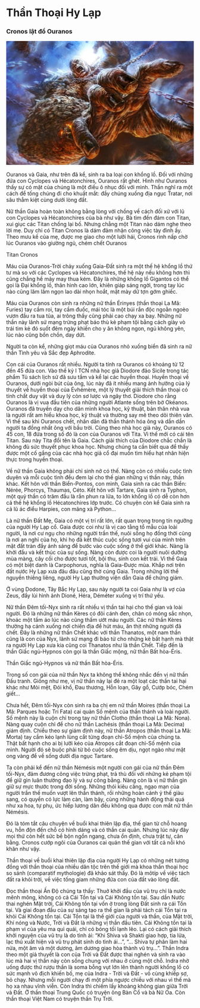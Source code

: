 # Thần Thoại Hy Lạp

### Cronos lật đổ Ouranos

![Create-HTML-1](images/TTHL002.png)

Ouranos và Gaia, như trên đã kể, sinh ra ba loại con khổng lồ. Đối với những đứa con Cyclopes và Hécatonchires, Ouranos rất ghét. Hình như Ouranos thấy sự có mặt của chúng là một điều ô nhục đối với mình. Thần nghĩ ra một cách để tống chúng đi cho khuất mắt: đầy chúng xuống địa ngục Tratar, nơi sâu thẳm kiệt cùng dưới lòng đất.

Nữ thần Gaia hoàn toàn không bằng lòng với chồng về cách đối xử với lũ con Cyclopes và Hécatonchires của bà như vậy. Bà tìm đến đám con Titan, xui giục các Titan chống lại bố. Nhưng chẳng một Titan nào dám nghe theo lời mẹ. Duy chỉ có Titan Cronos là dám đảm nhận công việc tày đình ấy. Theo mưu kế của mẹ, được mẹ giao cho một lưỡi hái, Cronos rình nấp chờ lúc Ouranos vào giường ngủ, chém chết Ouranos

Titan Cronos

Máu của Ouranos-Trời chảy xuống Gaia-Đất sinh ra một thế hệ khổng lồ thứ tư mà so với các Cyclopes và Hécatonchires, thế hệ này nếu không hơn thì cũng chẳng hề mảy may thua kém. Đây là những khổng lồ Gigantos có thể gọi là Đại khổng lồ, thân hình cao lớn, khiên giáp sáng ngời, trong tay lúc nào cũng lăm lăm ngọn lao dài nhọn hoắt, mặt mày dữ tợn gớm ghiếc.

Máu của Ouranos còn sinh ra những nữ thần Érinyes (thần thoại La Mã: Furies) tay cầm roi, tay cầm đuốc, mái tóc là một búi rắn độc ngoằn ngoèo vươn đầu ra tua tủa, ai trông thấy cũng phải cao chạy xa bay. Những nữ thần này lãnh sứ mạng trừng phạt báo thù kẻ phạm tội bằng cách giày vò trái tim kẻ đó suốt đêm ngày khiến cho y ăn không ngon, ngủ không yên, lúc nào cũng bồn chồn, day dứt.

Người ta còn kể, những giọt máu của Ouranos nhỏ xuống biển đã sinh ra nữ thần Tình yêu và Sắc đẹp Aphrodite.

Con cái của Ouranos rất nhiều. Người ta tính ra Ouranos có khoảng từ 12 đến 45 đứa con. Vào thế kỷ I TCN nhà học giả Diodore đảo Sicile trong tác phẩm Tủ sách lịch sử đã sưu tầm và kể lại các huyền thoại. Huyền thoại về Ouranos, dưới ngòi bút của ông, lúc này đã ít nhiều mang ảnh hưởng của lý thuyết về huyền thoại của Évhémère, một lý thuyết giải thích thần thoại có tính chất duy vật và duy lý còn sơ lược và ngây thơ. Diodore cho rằng Ouranos là vị vua đầu tiên của những người Atlante sống trên bờ Okéanos. Ouranos đã truyền dạy cho dân mình khoa học, kỹ thuật, bản thân nhà vua là người rất am hiểu khoa học, kỹ thuật và thường say mê theo dõi thiên văn. Vì thế sau khi Ouranos chết, nhân dân đã thần thánh hóa ông và dần dần người ta đồng nhất ông với bầu trời. Cũng theo nhà học giả này, Ouranos có 45 con, 18 đứa trong số đó là con của Ouranos với Tita. Vì thế mới có cái tên Titan. Sau này Tita đổi tên là Gaia. Cách giải thích của Diodore chắc chắn là không đủ sức thuyết phục khoa học. Nhưng chúng ta cần biết qua để thấy được một cố gắng của các nhà học giả cổ đại muốn tìm hiểu hạt nhân hiện thực trong huyền thoại.

Về nữ thần Gaia không phải chỉ sinh nở có thế. Nàng còn có nhiều cuộc tình duyên và mỗi cuộc tình đều đem lại cho thế gian những vị thần này, thần khác. Kết hôn với thần Biển-Pontos, con mình, Gaia sinh ra các thần Biển: Nérée, Phorcys, Thaumas, Céto. Kết hôn với Tartare, Gaia sinh ra Typhon, một quỷ thần có trăm đầu là rắn phun ra lửa, to lớn khổng lồ có dễ còn hơn cả thế hệ khổng lồ Hécatonchires lớp trước. Có chuyện còn kể Gaia sinh ra cả lũ ác điểu Harpies, con mãng xà Python...

Là nữ thần Đất Mẹ, Gaia có một vị trí rất lớn, rất quan trọng trong tín ngưỡng của người Hy Lạp cổ. Gaia được coi như là vị cao tằng tổ mẫu của loài người, là nơi cư ngụ cho những người trần thế, nuôi sống họ đồng thời cũng là nơi an nghỉ của họ, khi họ đã kết thúc cuộc sống tươi vui của mình trên mặt đất tràn đầy ánh sáng để bước vào cuộc sống ở thế giới khác. Nàng là khởi đầu và kết thúc của sự sống. Nàng còn được coi là người nuôi dưỡng mùa màng, cây cối cho được tươi tốt, bội thu, sinh con kết trái. Vì thế Gaia có một biệt danh là Carpophorus, nghĩa là Gaia-Được mùa. Khắp nơi trên đất nước Hy Lạp xưa đâu đâu cũng thờ cúng Gaia. Trong những lời thề nguyền thiêng liêng, người Hy Lạp thường viện dẫn Gaia để chứng giám.

Ở vùng Dodone, Tây Bắc Hy Lạp, sau này người ta coi Gaia như là vợ của Zeus, đẩy lùi hình ảnh Dioné, Héra, Déméter xuống vị trí thứ yếu.


Nữ thần Đêm tối-Nyx sinh ra rất nhiều vị thần tai hại cho thế gian và loài người. Đó là những nữ thần Kères có đôi cánh đen, chân có móng sắc nhọn, khoác một tấm áo lúc nào cũng thấm ướt máu người. Các nữ thần Kères thường hạ cánh xuống nơi chiến địa để hút máu, ăn thịt những người đã chết. Đây là những nữ thần Chết khác với thần Thanatos, một nam thần cũng là con của Nyx, lãnh sứ mạng đi báo tử cho những kẻ bất hạnh mà thật ra người Hy Lạp xưa kia cũng coi Thanatos như là thần Chết. Tiếp đến là thần Giấc ngủ-Hypnos còn gọi là thần Giấc mộng, nữ thần Bất hòa-Éris.

Thần Giấc ngủ-Hypnos và nữ thần Bất hòa-Éris.

Trong số con gái của nữ thần Nyx ta không thể không nhắc đến vị nữ thần Đấu tranh. Giống như mẹ, vị nữ thần này lại đẻ ra một loạt các thần tai hại khác như Mỏi mệt, Đói khổ, Đau thương, Hỗn loạn, Gây gổ, Cướp bóc, Chém giết...

Chưa hết, Đêm tối-Nyx còn sinh ra ba chị em nữ thần Moires (thần thoại La Mã: Parques hoặc Tri Fata) cai quản Số mệnh của thần thánh và loài người. Số mệnh này là cuộn chỉ trong tay nữ thần Clotho (thần thoại La Mã: Nona). Nàng quay cuộn chỉ để cho nữ thần Lachésis (thần thoại La Mã: Decima) giám định. Chiểu theo sự giám định này, nữ thần Atropos (thần thoại La Mã: Morta) tay cầm kéo lạnh lùng cắt từng đoạn chỉ-Số mệnh của chúng ta. Thật bất hạnh cho ai bị lưỡi kéo của Atropos cắt đoạn chỉ-Số mệnh của mình. Người đó sẽ buộc phải từ bỏ cuộc sống êm dịu, ngọt ngào như mật ong vàng để về sống dưới địa ngục Tartare.

Ta còn phải kể đến nữ thần Némésis một người con gái của nữ thần Đêm tối-Nyx, đảm đương công việc trừng phạt, trả thù đối với những kẻ phạm tội để giữ gìn luân thường đạo lý và sự công bằng. Nàng còn là vị nữ thần gìn giữ sự mực thước trong đời sống. Những thói kiêu căng, ngạo mạn của người trần thế muốn vượt lên thần thánh, rồi những hoàn cảnh ỷ thế giàu sang, có quyền có lực làm càn, làm bậy, cùng những hành động thái quá như xa hoa, tự phụ, ức hiếp lương dân đều không qua được con mắt nữ thần Némésis.

Đó là tóm tắt câu chuyện về buổi khai thiên lập địa, thế gian từ chỗ hoang vu, hỗn độn đến chỗ có hình dáng và có thần cai quản. Nhưng lúc này đây mọi thứ còn hết sức bề bộn ngổn ngang, chưa ổn định, chưa trật tự, cân bằng. Cronos cướp ngôi của Ouranos cai quản thế gian với tất cả nỗi khó khăn như vậy.

Thần thoại về buổi khai thiên lập địa của người Hy Lạp có những nét tương đồng với thần thoại của nhiều dân tộc trên thế giới mà khoa thần thoại học so sánh (comparatif mythologie) đã khảo sát thấy. Đó là môtíp về việc tách đất ra khỏi trời, về việc tống giam những đứa con của đất vào lòng đất.

Đọc thần thoại Ấn Độ chúng ta thấy: Thuở khởi đầu của vũ trụ chỉ là nước mênh mông, không có cả Cái Tồn tại và Cái Không tồn tại. Sau dần Nước thai nghén Mặt trời, Cái Không tồn tại vốn ở trong lòng Đất sinh ra cái Tồn tại. Và giai đoạn đầu của sự sáng tạo ra thế gian là phải tách cái Tồn tại ra khỏi Cái Không tồn tại. Cái Tồn tại là thế giới của người và thần, của Mặt trời, Khí nóng và Nước, Trời và Đất là những vị thần đầu tiên. Cái Không tồn tại là phạm vi của yêu ma quỉ quái, chỉ có bóng tối lạnh lẽo. Lại có cách giải thích khởi nguyên của vũ trụ là do tình ái: “Khi Shiva và Shakti giao hợp, tia lửa, lạc thú xuất hiện và vũ trụ phát sinh do tình ái...”, “... Shiva tự phân làm hai nửa, một âm và một dương, âm dương giao hòa thành vũ trụ...”. Thần Indra theo một giả thuyết là con của Trời và Đất được thai nghén và sinh ra vào lúc mà hai vị thần này còn sống chung với nhau ở cùng một chỗ. Indra nhờ uống được thứ rượu thần là soma bỗng vụt lớn lên thành người khổng lồ có sức mạnh vô địch khiến bố, mẹ của Indra - Trời và Đất - vô cùng khiếp sợ, bỏ chạy. Nhưng mỗi người chạy đi một phía ngược chiều với nhau vì thế mà họ xa nhau vĩnh viễn. Còn Indra thì chiếm lấy khoảng không gian giữa Trời và Đất. Ở thần thoại Trung Quốc có truyện ông Bàn Cổ và bà Nữ Oa. Còn thần thoại Việt Nam có truyện thần Trụ Trời.